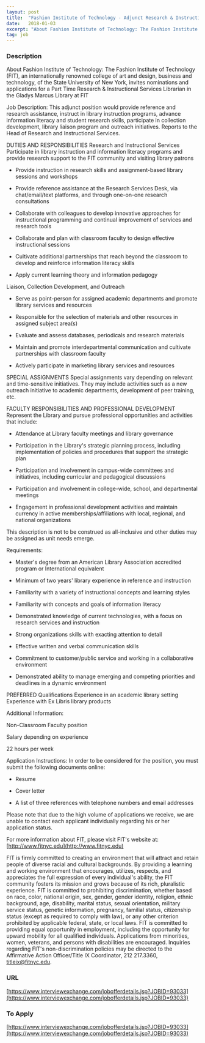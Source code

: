 ```yaml
---
layout: post
title:  "Fashion Institute of Technology - Adjunct Research & Instructional Services Librarian - Part Time - Fashion Institute of Technology"
date:   2018-01-03
excerpt: "About Fashion Institute of Technology: The Fashion Institute of Technology (FIT), an internationally renowned college of art and design, business and technology, of the State University of New York, invites nominations and applications for a Part Time Research & Instructional Services Librarian in the Gladys Marcus Library at FIT Job..."
tag: job
---
```


### Description   

About Fashion Institute of Technology:
The Fashion Institute of Technology (FIT), an internationally renowned college of art and design, business and technology, of the State University of New York, invites nominations and applications for a Part Time Research & Instructional Services Librarian in the Gladys Marcus Library at FIT


Job Description:
This adjunct position would provide reference and research assistance, instruct in library instruction programs, advance information literacy and student research skills, participate in collection development, library liaison program and outreach initiatives. Reports to the Head of Research and Instructional Services.

DUTIES AND RESPONSIBILITIES
Research and Instructional Services
Participate in library instruction and information literacy programs and provide research support to the FIT community and visiting library patrons

* Provide instruction in research skills and assignment-based library sessions and workshops

* Provide reference assistance at the Research Services Desk, via chat/email/text platforms, and through one-on-one research consultations

* Collaborate with colleagues to develop innovative approaches for instructional programming and continual improvement of services and research tools

* Collaborate and plan with classroom faculty to design effective instructional sessions

* Cultivate additional partnerships that reach beyond the classroom to develop and reinforce information literacy skills

* Apply current learning theory and information pedagogy

Liaison, Collection Development, and Outreach

* Serve as point-person for assigned academic departments and promote library services and resources

* Responsible for the selection of materials and other resources in assigned subject area(s)

* Evaluate and assess databases, periodicals and research materials

* Maintain and promote interdepartmental communication and cultivate partnerships with classroom faculty

* Actively participate in marketing library services and resources

SPECIAL ASSIGNMENTS
Special assignments vary depending on relevant and time-sensitive initiatives. They may include activities such as a new outreach initiative to academic departments, development of peer training, etc.

FACULTY RESPONSIBILITIES AND PROFESSIONAL DEVELOPMENT
Represent the Library and pursue professional opportunities and activities that include:

* Attendance at Library faculty meetings and library governance

* Participation in the Library's strategic planning process, including implementation of policies and procedures that support the strategic plan

* Participation and involvement in campus-wide committees and initiatives, including curricular and pedagogical discussions

* Participation and involvement in college-wide, school, and departmental meetings

* Engagement in professional development activities and maintain currency in active memberships/affiliations with local, regional, and national organizations

This description is not to be construed as all-inclusive and other duties may be assigned as unit needs emerge.

Requirements:

* Master's degree from an American Library Association accredited program or International equivalent

* Minimum of two years' library experience in reference and instruction

* Familiarity with a variety of instructional concepts and learning styles

* Familiarity with concepts and goals of information literacy

* Demonstrated knowledge of current technologies, with a focus on research services and instruction

* Strong organizations skills with exacting attention to detail

* Effective written and verbal communication skills

* Commitment to customer/public service and working in a collaborative environment

* Demonstrated ability to manage emerging and competing priorities and deadlines in a dynamic environment

PREFERRED Qualifications
Experience in an academic library setting
Experience with Ex Libris library products

Additional Information:

Non-Classroom Faculty position

Salary depending on experience

22 hours per week

Application Instructions:
In order to be considered for the position, you must submit the following documents online:

* Resume

* Cover letter

* A list of three references with telephone numbers and email addresses

Please note that due to the high volume of applications we receive, we are unable to contact each applicant individually regarding his or her application status.

For more information about FIT, please visit FIT's website at: [http://www.fitnyc.edu](http://www.fitnyc.edu)

FIT is firmly committed to creating an environment that will attract and retain people of diverse racial and cultural backgrounds. By providing a learning and working environment that encourages, utilizes, respects, and appreciates the full expression of every individual's ability, the FIT community fosters its mission and grows because of its rich, pluralistic experience. FIT is committed to prohibiting discrimination, whether based on race, color, national origin, sex, gender, gender identity, religion, ethnic background, age, disability, marital status, sexual orientation, military service status, genetic information, pregnancy, familial status, citizenship status (except as required to comply with law), or any other criterion prohibited by applicable federal, state, or local laws. FIT is committed to providing equal opportunity in employment, including the opportunity for upward mobility for all qualified individuals. Applications from minorities, women, veterans, and persons with disabilities are encouraged. Inquiries regarding FIT's non-discrimination policies may be directed to the Affirmative Action Officer/Title IX Coordinator, 212 217.3360, titleix@fitnyc.edu.










### URL   

[https://www.interviewexchange.com/jobofferdetails.jsp?JOBID=93033](https://www.interviewexchange.com/jobofferdetails.jsp?JOBID=93033)

### To Apply   

[https://www.interviewexchange.com/jobofferdetails.jsp?JOBID=93033](https://www.interviewexchange.com/jobofferdetails.jsp?JOBID=93033)





